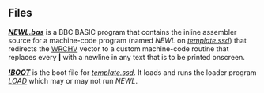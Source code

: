 ## Files

[***NEWL.bas***](https://github.com/ahope1/BeebScott/tree/main/code/supporting/NEWL.bas) is a BBC BASIC program that contains the inline assembler source for a machine-code program (named *NEWL* on *[template.ssd](https://github.com/ahope1/BeebScott/tree/main/code/template.ssd)*) that redirects the [WRCHV](http://danceswithferrets.org/geekblog/?cat=18&paged=3) vector to a custom machine-code routine that replaces every **|** with a newline in any text that is to be printed onscreen.  

[***!BOOT***](https://github.com/ahope1/BeebScott/tree/main/code/supporting/!BOOT) is the boot file for *[template.ssd](https://github.com/ahope1/BeebScott/tree/main/code/template.ssd)*. It loads and runs the loader program *[LOAD](https://github.com/ahope1/BeebScott/tree/main/code/load.bas)* which may or may not run *NEWL*.
